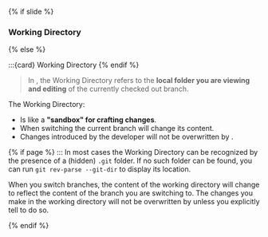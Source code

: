 {% if slide %}
### <i class="fas fa-folder-open"></i> Working Directory
{% else %}

:::{card} <i class="fas fa-folder-open"></i> Working Directory
{% endif %}

> In <i class="fab fa-git"></i>, the Working Directory refers to the **local folder you are viewing and editing** of the currently checked out branch.

The Working Directory:

- Is like a **"sandbox" for crafting changes**.
- When switching the current branch <i class="fab fa-git"></i> will change its content.
- Changes introduced by the developer will not be overwritten by <i class="fab fa-git"></i>.

{% if page %}
:::
In most cases the Working Directory can be recognized by the presence of a (hidden) `.git` folder.
If no such folder can be found, you can run `git rev-parse --git-dir` to display its location.

When you switch branches, the content of the working directory will change to reflect the content of the branch you are switching to.
The changes you make in the working directory will not be overwritten by <i class="fab fa-git"></i> unless you explicitly tell <i class="fab fa-git"></i> to do so.

{% endif %}

